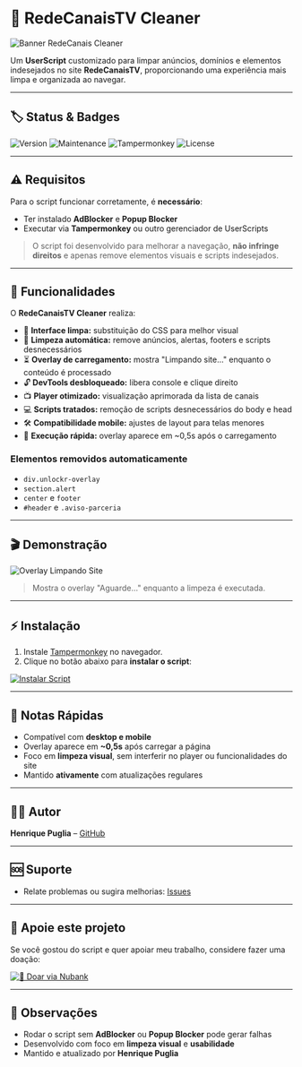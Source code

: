 # 🧹 RedeCanaisTV Cleaner

![Banner RedeCanais Cleaner](https://iili.io/K39yFBp.png)

Um **UserScript** customizado para limpar anúncios, domínios e elementos indesejados no site **RedeCanaisTV**, proporcionando uma experiência mais limpa e organizada ao navegar.

---

## 🏷️ Status & Badges

![Version](https://img.shields.io/badge/version-3.0-blue)
![Maintenance](https://img.shields.io/badge/maintenance-active-brightgreen)
![Tampermonkey](https://img.shields.io/badge/compatible-Tampermonkey-ff69b4)
![License](https://img.shields.io/badge/license-MIT-lightgrey)

---

## ⚠️ Requisitos

Para o script funcionar corretamente, é **necessário**:

- Ter instalado **AdBlocker** e **Popup Blocker**
- Executar via **Tampermonkey** ou outro gerenciador de UserScripts

> O script foi desenvolvido para melhorar a navegação, **não infringe direitos** e apenas remove elementos visuais e scripts indesejados.

---

## 📝 Funcionalidades

O **RedeCanaisTV Cleaner** realiza:

- 🎨 **Interface limpa:** substituição do CSS para melhor visual
- 🧹 **Limpeza automática:** remove anúncios, alertas, footers e scripts desnecessários
- ⏳ **Overlay de carregamento:** mostra "Limpando site..." enquanto o conteúdo é processado
- 🔓 **DevTools desbloqueado:** libera console e clique direito
- 📺 **Player otimizado:** visualização aprimorada da lista de canais
- 💻 **Scripts tratados:** remoção de scripts desnecessários do body e head
- 🛠️ **Compatibilidade mobile:** ajustes de layout para telas menores
- 🚀 **Execução rápida:** overlay aparece em ~0,5s após o carregamento

### Elementos removidos automaticamente

- `div.unlockr-overlay`  
- `section.alert`  
- `center` e `footer`  
- `#header` e `.aviso-parceria`  

---

## 🎬 Demonstração

![Overlay Limpando Site](https://iili.io/K39yFBp.png)  

> Mostra o overlay "Aguarde..." enquanto a limpeza é executada.

---

## ⚡ Instalação

1. Instale [Tampermonkey](https://www.tampermonkey.net/) no navegador.
2. Clique no botão abaixo para **instalar o script**:

[![Instalar Script](https://img.shields.io/badge/Instalar-RedeCanais%20Cleaner-orange?style=for-the-badge&logo=javascript)](https://raw.githubusercontent.com/hpuglia/redecanaistv-cleaner/main/redecanais-cleaner.user.js)  

---

## 📝 Notas Rápidas

- Compatível com **desktop e mobile**  
- Overlay aparece em **~0,5s** após carregar a página  
- Foco em **limpeza visual**, sem interferir no player ou funcionalidades do site  
- Mantido **ativamente** com atualizações regulares

---

## 👨‍💻 Autor

**Henrique Puglia** – [GitHub](https://github.com/hpuglia)  

---

## 🆘 Suporte

- Relate problemas ou sugira melhorias: [Issues](https://github.com/hpuglia/redecanaistv-cleaner/issues)

---

## 💖 Apoie este projeto

Se você gostou do script e quer apoiar meu trabalho, considere fazer uma doação:  

[![💖 Doar via Nubank](https://img.shields.io/badge/💖-Doar%20via%20Nubank-9c26b0?style=for-the-badge&logo=nubank&logoColor=white)](https://nubank.com.br/cobrar/na7j5/6847d4fc-4652-4c8c-9949-d499d2338b2a)

---

## 📌 Observações

- Rodar o script sem **AdBlocker** ou **Popup Blocker** pode gerar falhas
- Desenvolvido com foco em **limpeza visual** e **usabilidade**
- Mantido e atualizado por **Henrique Puglia**
